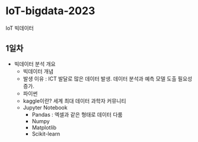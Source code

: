 # IoT-bigdata-2023
IoT 빅데이터 

## 1일차
- 빅데이터 분석 개요
    - 빅데이터 개념
    - 발생 이유 : ICT 발달로 많은 데이터 발생. 데이터 분석과 예측 모델 도출 필요성 증가. 
    - 파이썬
    - kaggle이란? 세계 최대 데이터 과학자 커뮤니티
    - Jupyter Notebook
        - Pandas : 엑셀과 같은 형태로 데이터 다룸
        - Numpy
        - Matplotlib
        - Scikit-learn
